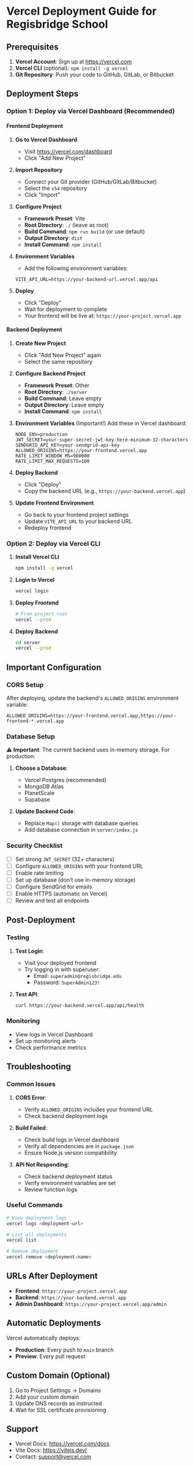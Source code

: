 # Vercel Deployment Guide for Regisbridge School

## Prerequisites

1. **Vercel Account**: Sign up at https://vercel.com
2. **Vercel CLI** (optional): `npm install -g vercel`
3. **Git Repository**: Push your code to GitHub, GitLab, or Bitbucket

## Deployment Steps

### Option 1: Deploy via Vercel Dashboard (Recommended)

#### Frontend Deployment

1. **Go to Vercel Dashboard**
   - Visit https://vercel.com/dashboard
   - Click "Add New Project"

2. **Import Repository**
   - Connect your Git provider (GitHub/GitLab/Bitbucket)
   - Select the `v54` repository
   - Click "Import"

3. **Configure Project**
   - **Framework Preset**: Vite
   - **Root Directory**: `./` (leave as root)
   - **Build Command**: `npm run build` (or use default)
   - **Output Directory**: `dist`
   - **Install Command**: `npm install`

4. **Environment Variables**
   - Add the following environment variables:
   ```
   VITE_API_URL=https://your-backend-url.vercel.app/api
   ```

5. **Deploy**
   - Click "Deploy"
   - Wait for deployment to complete
   - Your frontend will be live at: `https://your-project.vercel.app`

#### Backend Deployment

1. **Create New Project**
   - Click "Add New Project" again
   - Select the same repository

2. **Configure Backend Project**
   - **Framework Preset**: Other
   - **Root Directory**: `./server`
   - **Build Command**: Leave empty
   - **Output Directory**: Leave empty
   - **Install Command**: `npm install`

3. **Environment Variables** (Important!)
   Add these in Vercel dashboard:
   ```
   NODE_ENV=production
   JWT_SECRET=your-super-secret-jwt-key-here-minimum-32-characters
   SENDGRID_API_KEY=your-sendgrid-api-key
   ALLOWED_ORIGINS=https://your-frontend.vercel.app
   RATE_LIMIT_WINDOW_MS=900000
   RATE_LIMIT_MAX_REQUESTS=100
   ```

4. **Deploy Backend**
   - Click "Deploy"
   - Copy the backend URL (e.g., `https://your-backend.vercel.app`)

5. **Update Frontend Environment**
   - Go back to your frontend project settings
   - Update `VITE_API_URL` to your backend URL
   - Redeploy frontend

### Option 2: Deploy via Vercel CLI

1. **Install Vercel CLI**
   ```bash
   npm install -g vercel
   ```

2. **Login to Vercel**
   ```bash
   vercel login
   ```

3. **Deploy Frontend**
   ```bash
   # From project root
   vercel --prod
   ```

4. **Deploy Backend**
   ```bash
   cd server
   vercel --prod
   ```

## Important Configuration

### CORS Setup

After deploying, update the backend's `ALLOWED_ORIGINS` environment variable:
```
ALLOWED_ORIGINS=https://your-frontend.vercel.app,https://your-frontend-*.vercel.app
```

### Database Setup

⚠️ **Important**: The current backend uses in-memory storage. For production:

1. **Choose a Database**:
   - Vercel Postgres (recommended)
   - MongoDB Atlas
   - PlanetScale
   - Supabase

2. **Update Backend Code**:
   - Replace `Map()` storage with database queries
   - Add database connection in `server/index.js`

### Security Checklist

- [ ] Set strong `JWT_SECRET` (32+ characters)
- [ ] Configure `ALLOWED_ORIGINS` with your frontend URL
- [ ] Enable rate limiting
- [ ] Set up database (don't use in-memory storage)
- [ ] Configure SendGrid for emails
- [ ] Enable HTTPS (automatic on Vercel)
- [ ] Review and test all endpoints

## Post-Deployment

### Testing

1. **Test Login**:
   - Visit your deployed frontend
   - Try logging in with superuser:
     - Email: `superadmin@regisbridge.edu`
     - Password: `SuperAdmin123!`

2. **Test API**:
   ```bash
   curl https://your-backend.vercel.app/api/health
   ```

### Monitoring

- View logs in Vercel Dashboard
- Set up monitoring alerts
- Check performance metrics

## Troubleshooting

### Common Issues

1. **CORS Error**:
   - Verify `ALLOWED_ORIGINS` includes your frontend URL
   - Check backend deployment logs

2. **Build Failed**:
   - Check build logs in Vercel dashboard
   - Verify all dependencies are in `package.json`
   - Ensure Node.js version compatibility

3. **API Not Responding**:
   - Check backend deployment status
   - Verify environment variables are set
   - Review function logs

### Useful Commands

```bash
# View deployment logs
vercel logs <deployment-url>

# List all deployments
vercel list

# Remove deployment
vercel remove <deployment-name>
```

## URLs After Deployment

- **Frontend**: `https://your-project.vercel.app`
- **Backend**: `https://your-backend.vercel.app`
- **Admin Dashboard**: `https://your-project.vercel.app/admin`

## Automatic Deployments

Vercel automatically deploys:
- **Production**: Every push to `main` branch
- **Preview**: Every pull request

## Custom Domain (Optional)

1. Go to Project Settings → Domains
2. Add your custom domain
3. Update DNS records as instructed
4. Wait for SSL certificate provisioning

## Support

- Vercel Docs: https://vercel.com/docs
- Vite Docs: https://vitejs.dev/
- Contact: support@vercel.com
